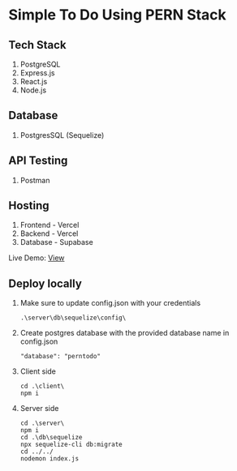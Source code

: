 # Simple To Do Using PERN Stack

## Tech Stack
1. PostgreSQL
2. Express.js
3. React.js
4. Node.js

## Database
1. PostgresSQL (Sequelize)

## API Testing
1. Postman

## Hosting
1. Frontend - Vercel
2. Backend - Vercel
3. Database - Supabase

Live Demo: [View](https://pern-todo-app-client-kt8xcb4qz-thakshakas-projects.vercel.app/)

## Deploy locally

1. Make sure to update config.json with your credentials
   ```
   .\server\db\sequelize\config\
   ```
   
2. Create postgres database with the provided database name in config.json
   ```
   "database": "perntodo"
   ```

4. Client side
   ```
   cd .\client\
   npm i
   ```

3. Server side
   ```
   cd .\server\
   npm i
   cd .\db\sequelize
   npx sequelize-cli db:migrate
   cd ../../
   nodemon index.js
   ```
